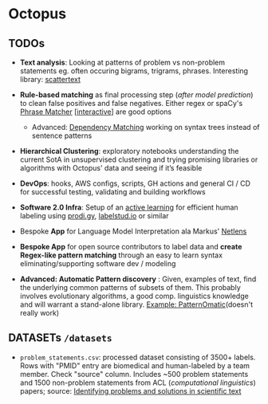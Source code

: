 # Octopus



## TODOs

  * **Text analysis**: Looking at patterns of problem vs non-problem statements eg. often occuring bigrams, trigrams, phrases. Interesting library: [scattertext](https://github.com/JasonKessler/scattertext)

  

  * **Rule-based matching** as final processing step (*after model prediction*) to clean false positives and false negatives. Either regex or spaCy's [Phrase Matcher](https://spacy.io/api/phrasematcher) [[interactive](https://explosion.ai/demos/matcher)] are good options
    * Advanced: [Dependency Matching](https://spacy.io/usage/v3#features-dep-matcher) working on syntax trees instead of sentence patterns
  * **Hierarchical Clustering**: exploratory notebooks understanding the current SotA in unsupervised clustering and trying promising libraries or algorithms with Octopus' data and seeing if it’s feasible

  

  * **DevOps**: hooks, AWS configs, scripts, GH actions and general CI / CD  for successful testing, validating and building workflows

  

  * **Software 2.0 Infra**: Setup of an [active learning](https://humanloop.com/blog/why-you-should-be-using-active-learning) for efficient human labeling using [prodi.gy](prodi.gy), [labelstud.io](https://labelstud.io/) or similar

    
    
  * Bespoke **App** for Language Model Interpretation ala Markus' [Netlens](https://github.com/deepfx/netlens)

    

  * **Bespoke App** for open source contributors to label data and **create Regex-like pattern matching** through an easy to learn syntax eliminating/supporting software dev / modeling


  * **Advanced: Automatic Pattern discovery** : Given, examples of text, find the underlying common patterns of subsets of them. This probably involves evolutionary algorithms, a good comp. linguistics knowledge and will warrant a stand-alone library. [Example: PatternOmatic](https://github.com/revuel/PatternOmatic/blob/develop/PatternOmatic/nlp/bnf.py)(doesn't really work)

## DATASETs `/datasets`

 * `problem_statements.csv`: processed dataset consisting of 3500+ labels. Rows with "PMID" entry are biomedical and human-labeled by a team member. Check "source" column. Includes ~500 problem statements and 1500 non-problem statements from ACL (*computational linguistics*) papers; source: [Identifying problems and solutions in scientific text](https://link.springer.com/content/pdf/10.1007/s11192-018-2718-6.pdf)




